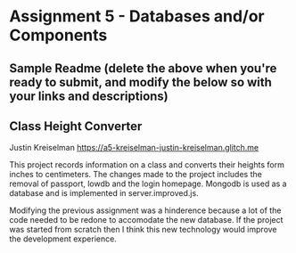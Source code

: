 Assignment 5 - Databases and/or Components
===



Sample Readme (delete the above when you're ready to submit, and modify the below so with your links and descriptions)
---

## Class Height Converter

Justin Kreiselman  https://a5-kreiselman-justin-kreiselman.glitch.me


This project records information on a class and converts their heights form inches to centimeters. The changes made to the project includes the removal of passport,
lowdb and the login homepage. Mongodb is used as a database and is implemented in server.improved.js.

Modifying the previous assignment was a hinderence because a lot of the code needed to be redone to accomodate the new database.
If the project was started from scratch then I think this new technology would improve the development experience.